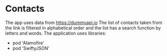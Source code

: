 # Contacts

The app uses data from https://dummyapi.io
The list of contacts taken from the link is filtered in alphabetical order and the list has a search function by letters and words.
The application uses libraries:
   - pod 'Alamofire'
   - pod 'SwiftyJSON'

